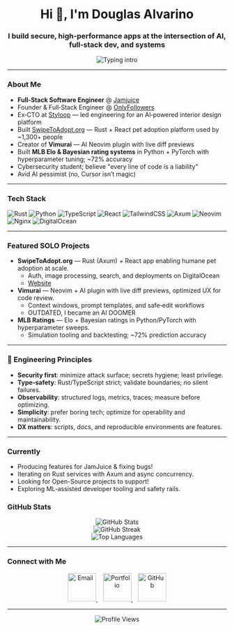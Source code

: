 <h1 align="center">Hi 👋, I'm Douglas Alvarino</h1>
<h3 align="center">I build secure, high‑performance apps at the intersection of AI, full‑stack dev, and systems</h3>

<p align="center">
  <img
    src="https://readme-typing-svg.demolab.com?font=monaspace+radon&weight=700&size=28&duration=2300&pause=900&center=true&vCenter=true&width=720&height=70&lines=🚀+Shipping+Rust+%2B+React+apps;🧠+CTO+%40+Styloop+%E2%80%94+AI%2FML+in+prod;🧩+Vimurai%3A+AI+Neovim+plugin;📊+MLB+Elo+%2B+simulations;🔒+Cybersecurity+%2F+systems+%2F+DevOps"
    alt="Typing intro"
  />
</p>


---

### About Me
- **Full‑Stack Software Engineer** @ [Jamjuice](https://jamjuice.com)
- Founder & Full‑Stack Engineer @ [OnlyFollowers](https://onlyfollowers.org)
- Ex‑CTO at [Styloop](https://styloop.ai) — led engineering for an AI‑powered interior design platform
- Built [SwipeToAdopt.org](https://swipetoadopt.org) — Rust + React pet adoption platform used by ~1,300+ people
- Creator of **Vimurai** — AI Neovim plugin with live diff previews
- Built **MLB Elo & Bayesian rating systems** in Python + PyTorch with hyperparameter tuning; ~72% accuracy
- Cybersecurity student; believe "every line of code is a liability"
- Avid AI pessimist (no, Cursor isn’t magic)
---

### Tech Stack

![Rust](https://img.shields.io/badge/Rust-%23000000.svg?style=flat&logo=rust&logoColor=white)
![Python](https://img.shields.io/badge/Python-3670A0?style=flat&logo=python&logoColor=white)
![TypeScript](https://img.shields.io/badge/TypeScript-3178C6?style=flat&logo=typescript&logoColor=white)
![React](https://img.shields.io/badge/React-20232A?style=flat&logo=react&logoColor=61DAFB)
![TailwindCSS](https://img.shields.io/badge/TailwindCSS-06B6D4?style=flat&logo=tailwindcss&logoColor=white)
![Axum](https://img.shields.io/badge/Axum-Rust-red?style=flat)
![Neovim](https://img.shields.io/badge/Neovim-57A143?style=flat&logo=neovim&logoColor=white)
![Nginx](https://img.shields.io/badge/Nginx-009639?style=flat&logo=nginx&logoColor=white)
![DigitalOcean](https://img.shields.io/badge/DigitalOcean-0080FF?style=flat&logo=digitalocean&logoColor=white)

---

### Featured SOLO Projects

- **SwipeToAdopt.org** — Rust (Axum) + React app enabling humane pet adoption at scale.
  - Auth, image processing, search, and deployments on DigitalOcean
  - [Website](https://swipetoadopt.org)
- **Vimurai** — Neovim + AI plugin with live diff previews, optimized UX for code review.
  - Context windows, prompt templates, and safe‑edit workflows
  - OUTDATED, I became an AI DOOMER
- **MLB Ratings** — Elo + Bayesian ratings in Python/PyTorch with hyperparameter sweeps.
  - Simulation tooling and backtesting; ~72% prediction accuracy

---

### 🧭 Engineering Principles

- **Security first**: minimize attack surface; secrets hygiene; least privilege.
- **Type‑safety**: Rust/TypeScript strict; validate boundaries; no silent failures.
- **Observability**: structured logs, metrics, traces; measure before optimizing.
- **Simplicity**: prefer boring tech; optimize for operability and maintainability.
- **DX matters**: scripts, docs, and reproducible environments are features.

---

### Currently

- Producing features for JamJuice & fixing bugs!
- Iterating on Rust services with Axum and async concurrency.
- Looking for Open-Source projects to support!
- Exploring ML‑assisted developer tooling and safety rails.

### GitHub Stats

<p align="center">
  <img src="https://github-readme-stats-omega-nine-40.vercel.app/api?username=AspireVenom&count_private=true&show_icons=true&theme=transparent&hide_border=true&force_rank=A%2B&rank_percentile=1&v=6" alt="GitHub Stats" />
  <br/>
  <img src="https://github-readme-streak-stats.herokuapp.com?user=AspireVenom&theme=transparent" alt="GitHub Streak" />
  <br/>
  <img src="https://github-readme-stats-omega-nine-40.vercel.app/api/top-langs?username=AspireVenom&layout=donut-vertical&theme=transparent&hide=html&hide_border=true&v=1" alt="Top Languages" />
</p>

---

### Connect with Me

<div align="center">

  <a href="mailto:alvarino@usf.edu">
    <img
      src="https://img.shields.io/badge/Email-%23EA4335?style=for-the-badge&logo=gmail&logoColor=white&labelColor=%23EA4335&color=%23EA4335&logoWidth=28"
      alt="Email" height="65">
  </a>
  &nbsp;&nbsp;

  <a href="https://www.dalvarino.net">
    <img
      src="https://img.shields.io/badge/Portfolio-%23000000?style=for-the-badge&logo=safari&logoColor=white&labelColor=%23000000&color=%23000000&logoWidth=28"
      alt="Portfolio" height="65">
  </a>
  &nbsp;&nbsp;

  <a href="https://github.com/AspireVenom">
    <img
      src="https://img.shields.io/badge/GitHub-%23181717?style=for-the-badge&logo=github&logoColor=white&labelColor=%23181717&color=%23181717&logoWidth=28"
      alt="GitHub" height="65">
  </a>

</div>

--- 

<p align="center">
  <img src="https://komarev.com/ghpvc/?username=AspireVenom&label=Profile%20views&color=0e75b6&style=flat" alt="Profile Views" />
</p>
